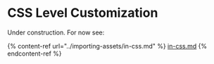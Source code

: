 # CSS Level Customization

Under construction. For now see:

{% content-ref url="../importing-assets/in-css.md" %}
[in-css.md](../importing-assets/in-css.md)
{% endcontent-ref %}
